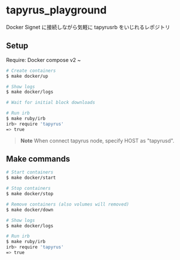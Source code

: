 # tapyrus_playground

Docker Signet に接続しながら気軽に tapyrusrb をいじれるレポジトリ

## Setup

Require: Docker compose v2 ~

```bash
# Create containers
$ make docker/up

# Show logs
$ make docker/logs

# Wait for initial block downloads

# Run irb
$ make ruby/irb
irb> require 'tapyrus'
=> true
```

> **Note**
> When connect tapyrus node, specify HOST as "tapyrusd".

## Make commands

```bash
# Start containers
$ make docker/start

# Stop containers
$ make docker/stop

# Remove containers (also volumes will removed)
$ make docker/down

# Show logs
$ make docker/logs

# Run irb
$ make ruby/irb
irb> require 'tapyrus'
=> true
```
